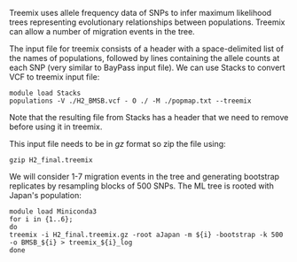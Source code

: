 Treemix uses allele frequency data of SNPs to infer maximum likelihood trees representing evolutionary relationships between populations. Treemix can allow a number of migration events in the tree.


The input file for treemix consists of a header with a space-delimited list of the names of populations, followed by lines containing the allele counts at each SNP (very similar to BayPass input file).
We can use Stacks to convert VCF to treemix input file:


```
module load Stacks
populations -V ./H2_BMSB.vcf - O ./ -M ./popmap.txt --treemix
```

Note that the resulting file from Stacks has a header that we need to remove before using it in treemix.

This input file needs to be in _gz_ format so zip the file using:

```
gzip H2_final.treemix
```

We will consider 1-7 migration events in the tree and generating bootstrap replicates by resampling blocks of 500 SNPs. The ML tree is rooted with Japan's population:

```
module load Miniconda3
for i in {1..6};
do
treemix -i H2_final.treemix.gz -root aJapan -m ${i} -bootstrap -k 500 -o BMSB_${i} > treemix_${i}_log 
done
```

